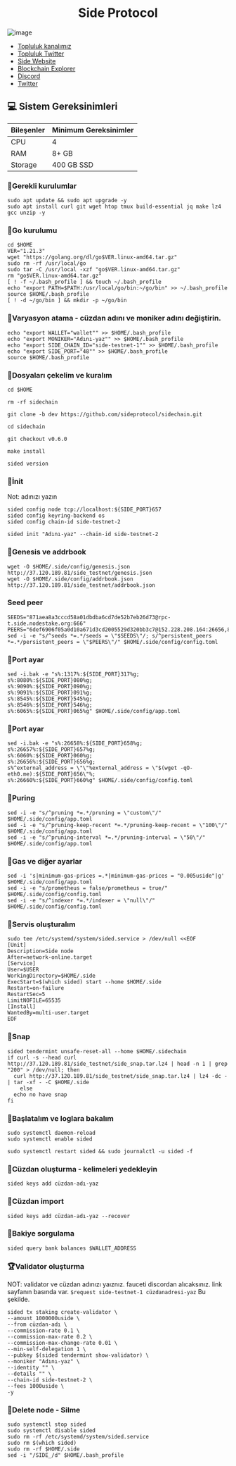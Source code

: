 <h1 align="center"> Side Protocol </h1>


![image](https://github.com/Core-Node-Team/Testnet-TR/assets/91562185/00bf3951-733f-42d5-8f41-9bc67c06a6e8)



 * [Topluluk kanalımız](https://t.me/corenodechat)<br>
 * [Topluluk Twitter](https://twitter.com/corenodeHQ)<br>
 * [Side Website](https://side.one)<br>
 * [Blockchain Explorer](https://testnet.itrocket.net/side/staking)<br>
 * [Discord](https://discord.gg/sideprotocol)<br>
 * [Twitter](https://twitter.com/SideProtocol)<br>

## 💻 Sistem Gereksinimleri
| Bileşenler | Minimum Gereksinimler | 
| ------------ | ------------ |
| CPU |	4|
| RAM	| 8+ GB |
| Storage	| 400 GB SSD |




### 🚧Gerekli kurulumlar
```
sudo apt update && sudo apt upgrade -y
sudo apt install curl git wget htop tmux build-essential jq make lz4 gcc unzip -y
```

### 🚧Go kurulumu
```
cd $HOME
VER="1.21.3"
wget "https://golang.org/dl/go$VER.linux-amd64.tar.gz"
sudo rm -rf /usr/local/go
sudo tar -C /usr/local -xzf "go$VER.linux-amd64.tar.gz"
rm "go$VER.linux-amd64.tar.gz"
[ ! -f ~/.bash_profile ] && touch ~/.bash_profile
echo "export PATH=$PATH:/usr/local/go/bin:~/go/bin" >> ~/.bash_profile
source $HOME/.bash_profile
[ ! -d ~/go/bin ] && mkdir -p ~/go/bin
```
### 🚧Varyasyon atama - cüzdan adını ve moniker adını değiştirin.
```
echo "export WALLET="wallet"" >> $HOME/.bash_profile
echo "export MONIKER="Adını-yaz"" >> $HOME/.bash_profile
echo "export SIDE_CHAIN_ID="side-testnet-1"" >> $HOME/.bash_profile
echo "export SIDE_PORT="48"" >> $HOME/.bash_profile
source $HOME/.bash_profile
```
### 🚧Dosyaları çekelim ve kuralım
```
cd $HOME

rm -rf sidechain

git clone -b dev https://github.com/sideprotocol/sidechain.git

cd sidechain

git checkout v0.6.0

make install

sided version
```
### 🚧İnit
Not: adınızı yazın 
```
sided config node tcp://localhost:${SIDE_PORT}657
sided config keyring-backend os
sided config chain-id side-testnet-2
```
```
sided init "Adını-yaz" --chain-id side-testnet-2
```
### 🚧Genesis ve addrbook
```
wget -O $HOME/.side/config/genesis.json http://37.120.189.81/side_testnet/genesis.json
wget -O $HOME/.side/config/addrbook.json http://37.120.189.81/side_testnet/addrbook.json
```
### Seed peer
```
SEEDS="871aea8a3cccd58a01dbdba6cd7de52b7eb26d73@rpc-t.side.nodestake.org:666"
PEERS="6def6906f05a0d10a671d3cd2005529d320bb3c7@152.228.208.164:26656,85a16af0aa674b9d1c17c3f2f3a83f28f468174d@167.235.242.236:26656,6202f202f52aca046f749ce8fc58ebf06a01e272@65.108.200.40:49656,d9911bd0eef9029e8ce3263f61680ef4f71a87c4@13.230.121.124:26656,027ef6300590b1ca3a2b92a274247e24537bd9c9@65.109.65.248:49656"
sed -i -e "s/^seeds *=.*/seeds = \"$SEEDS\"/; s/^persistent_peers *=.*/persistent_peers = \"$PEERS\"/" $HOME/.side/config/config.toml
```
### 🚧Port ayar
```
sed -i.bak -e "s%:1317%:${SIDE_PORT}317%g;
s%:8080%:${SIDE_PORT}080%g;
s%:9090%:${SIDE_PORT}090%g;
s%:9091%:${SIDE_PORT}091%g;
s%:8545%:${SIDE_PORT}545%g;
s%:8546%:${SIDE_PORT}546%g;
s%:6065%:${SIDE_PORT}065%g" $HOME/.side/config/app.toml
```
### 🚧Port ayar
```
sed -i.bak -e "s%:26658%:${SIDE_PORT}658%g;
s%:26657%:${SIDE_PORT}657%g;
s%:6060%:${SIDE_PORT}060%g;
s%:26656%:${SIDE_PORT}656%g;
s%^external_address = \"\"%external_address = \"$(wget -qO- eth0.me):${SIDE_PORT}656\"%;
s%:26660%:${SIDE_PORT}660%g" $HOME/.side/config/config.toml
```
### 🚧Puring
```
sed -i -e "s/^pruning *=.*/pruning = \"custom\"/" $HOME/.side/config/app.toml
sed -i -e "s/^pruning-keep-recent *=.*/pruning-keep-recent = \"100\"/" $HOME/.side/config/app.toml
sed -i -e "s/^pruning-interval *=.*/pruning-interval = \"50\"/" $HOME/.side/config/app.toml
```
### 🚧Gas ve diğer ayarlar
```
sed -i 's|minimum-gas-prices =.*|minimum-gas-prices = "0.005uside"|g' $HOME/.side/config/app.toml
sed -i -e "s/prometheus = false/prometheus = true/" $HOME/.side/config/config.toml
sed -i -e "s/^indexer *=.*/indexer = \"null\"/" $HOME/.side/config/config.toml
```
### 🚧Servis oluşturalım
```
sudo tee /etc/systemd/system/sided.service > /dev/null <<EOF
[Unit]
Description=Side node
After=network-online.target
[Service]
User=$USER
WorkingDirectory=$HOME/.side
ExecStart=$(which sided) start --home $HOME/.side
Restart=on-failure
RestartSec=5
LimitNOFILE=65535
[Install]
WantedBy=multi-user.target
EOF
```
### 🚧Snap
```
sided tendermint unsafe-reset-all --home $HOME/.sidechain
if curl -s --head curl http://37.120.189.81/side_testnet/side_snap.tar.lz4 | head -n 1 | grep "200" > /dev/null; then
  curl http://37.120.189.81/side_testnet/side_snap.tar.lz4 | lz4 -dc - | tar -xf - -C $HOME/.side
    else
  echo no have snap
fi
```
### 🚧Başlatalım ve loglara bakalım
```
sudo systemctl daemon-reload
sudo systemctl enable sided
```
```
sudo systemctl restart sided && sudo journalctl -u sided -f
```
### 🚧Cüzdan oluşturma - kelimeleri yedekleyin
```
sided keys add cüzdan-adı-yaz
```
### 🚧Cüzdan import
```
sided keys add cüzdan-adı-yaz --recover
```
### 🚧Bakiye sorgulama
```
sided query bank balances $WALLET_ADDRESS
```
### 🏆Validator oluşturma
NOT: validator ve cüzdan adınızı yaıznız. fauceti discordan alıcaksınız. link sayfanın basında var. `$request side-testnet-1 cüzdanadresi-yaz` Bu şekilde.
```
sided tx staking create-validator \
--amount 1000000uside \
--from cüzdan-adı \
--commission-rate 0.1 \
--commission-max-rate 0.2 \
--commission-max-change-rate 0.01 \
--min-self-delegation 1 \
--pubkey $(sided tendermint show-validator) \
--moniker "Adını-yaz" \
--identity "" \
--details "" \
--chain-id side-testnet-2 \
--fees 1000uside \
-y
```


### 🚧Delete node - Silme
```
sudo systemctl stop sided
sudo systemctl disable sided
sudo rm -rf /etc/systemd/system/sided.service
sudo rm $(which sided)
sudo rm -rf $HOME/.side
sed -i "/SIDE_/d" $HOME/.bash_profile
```
